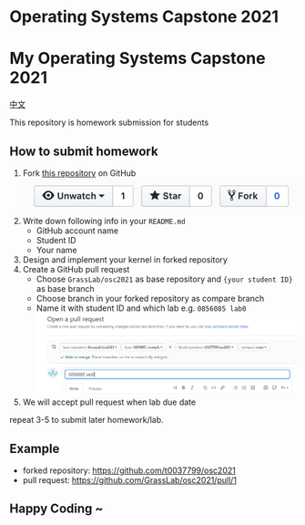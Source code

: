 # Operating Systems Capstone 2021
# My Operating Systems Capstone 2021
[中文](讀我.md)

This repository is homework submission for students

## How to submit homework

1. Fork [this repository](https://github.com/GrassLab/osc2021) on GitHub 
    ![](images/fork_button.png)
2. Write down following info in your `README.md`
    - GitHub account name
    - Student ID
    - Your name
3. Design and implement your kernel in forked repository
4. Create a GitHub pull request
    - Choose `GrassLab/osc2021` as base repository and `{your student ID}` as base branch
    - Choose branch in your forked repository as compare branch
    - Name it with student ID and which lab e.g. `0856085 lab0`
    ![](images/pull_request.png)
5. We will accept pull request when lab due date

repeat 3-5 to submit later homework/lab.

## Example

- forked repository: https://github.com/t0037799/osc2021
- pull request: https://github.com/GrassLab/osc2021/pull/1

## Happy Coding ~

